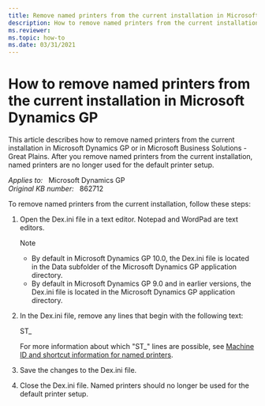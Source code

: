 ```yaml
---
title: Remove named printers from the current installation in Microsoft Dynamics GP
description: How to remove named printers from the current installation in Microsoft Dynamics GP.
ms.reviewer:
ms.topic: how-to
ms.date: 03/31/2021
---
```

# How to remove named printers from the current installation in Microsoft Dynamics GP

This article describes how to remove named printers from the current installation in Microsoft Dynamics GP or in Microsoft Business Solutions - Great Plains. After you remove named printers from the current installation, named printers are no longer used for the default printer setup.

_Applies to:_ &nbsp; Microsoft Dynamics GP  
_Original KB number:_ &nbsp; 862712

To remove named printers from the current installation, follow these steps:

1. Open the Dex.ini file in a text editor. Notepad and WordPad are text editors.

    > [!NOTE]
    >
    > - By default in Microsoft Dynamics GP 10.0, the Dex.ini file is located in the Data subfolder of the Microsoft Dynamics GP application directory.
    > - By default in Microsoft Dynamics GP 9.0 and in earlier versions, the Dex.ini file is located in the Microsoft Dynamics GP application directory.

2. In the Dex.ini file, remove any lines that begin with the following text:

    ST_

    For more information about which "ST_" lines are possible, see [Machine ID and shortcut information for named printers](https://support.microsoft.com/topic/machine-id-and-shortcut-information-for-named-printers-edf2f58b-2e1d-817e-f904-7827e84f56c3).

3. Save the changes to the Dex.ini file.
4. Close the Dex.ini file. Named printers should no longer be used for the default printer setup.
